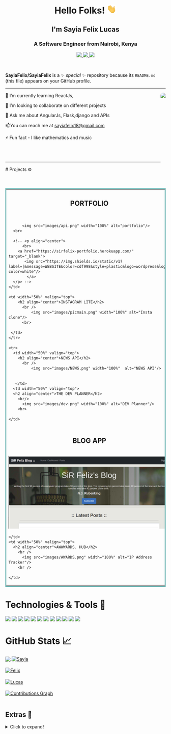 
<h1 align="center"> Hello Folks! <img src="https://github.com/SayiaFelix/SayiaFelix/blob/main/wave.gif?raw=true" width="30"></h1>
<h2 align="center">I'm Sayia Felix Lucas</h2>
<h3 align="center">A Software Engineer from Nairobi, Kenya</h3>

 
<p align="center">
  <a href="https://sirfelix-portfolio.herokuapp.com/" target="_blank">
    <img src="https://img.shields.io/static/v1?label=|&message=WEBSITE&color=ff&style=plastic&logo=realm&logo-color=white"/>
  </a>
  <a href="https://www.linkedin.com/in/sayiafelix/" target="_blank">
    <img src="https://img.shields.io/static/v1?label=|&message=LINKED-IN&color=cdf998&style=plastic&logo=linkedin&logo-color=white"/>
  </a>
  <a href="https://twitter.com/safu_jay" target="_blank">
    <img src="https://img.shields.io/static/v1?label=|&message=TWITTER&color=d18014&style=plastic&logo=twitter&logo-color=white"/>
  </a>
 <!-- <a href="resume.pdf" target="_blank" download="resume.pdf">
      <img src="https://img.shields.io/static/v1?label=|&message=RESUME&color=24555f&style=plastic&logo=react&logo-color=white"/>
  </a>-->
</p>

<br>

**SayiaFelix/SayiaFelix** is a ✨ _special_ ✨ repository because its `README.md` (this file) appears on your GitHub profile.

<hr>
<img style="border-radius:10px;" src="https://c.tenor.com/flflC6GFzO8AAAAd/sultan-alrefaei-programmer.gif" align="right" height="300">


🌱 I’m currently learning ReactJs,

👯 I’m looking to collaborate on different projects

<!--👨‍💻 All of my projects are available at [my website](https://sirfelix-portfolio.herokuapp.com/)-->

👀 Ask me about AngularJs, Flask,django and APIs

📫You can reach me at sayiafelix18@gmail.com

⚡ Fun fact  - I like mathematics and music

<br>
<br>
<hr>
# Projects ⚙️
<table bordercolor="#66b2b">
  <tr>
    <td width="50%" valign="top">
      <h2 align="center">PORTFOLIO</h2>
      <br>
       <!--<a href="https://sirfelix-portfolio.herokuapp.com/" target="_blank"> -->
       
          <img src="images/api.png" width="100%" alt="portfolio"/> 
      <br>
      
      <!-- <p align="center">
          <br>
        <a href="https://sirfelix-portfolio.herokuapp.com/" target="_blank"> 
           <img src="https://img.shields.io/static/v1?label=|&message=WEBSITE&color=cdf998&style=plastic&logo=wordpress&logo-color=white"/>
            </a>
      </p> -->
    </td>
    
    <td width="50%" valign="top">
        <h2 align="center">INSTAGRAM LITE</h2>
          <br />
              <img src="images/picmain.png" width="100%" alt="Insta clone"/>
          <br>
   
     </td>
    </tr>
    
    <tr>
      <td width="50%" valign="top">
        <h2 align="center">NEWS API</h2>
          <br />
              <img src="images/NEWS.png" width="100%"  alt="NEWS API"/>
    
      
       </td>
      <td width="50%" valign="top">
      <h2 align="center">THE DEV PLANNER</h2>
        <br/>
          <img src="images/dev.png" width="100%" alt="DEV Planner"/>
        <br>
  
    </td>
  </tr>
  <tr>
    <td width="50%" valign="top">
        <h2 align="center">BLOG APP</h2>
        <br />
            <img src="images/BLOG.png" width="100%" alt="BLOG APP"/>
        <br />

    </td>
    <td width="50%" valign="top">
      <h2 align="center">AWWWARDS. HUB</h2>
        <br />
          <img src="images/AWARDS.png" width="100%" alt="IP Address Tracker"/>
        <br />

    </td>
  </tr>
</table>


# Technologies & Tools 🔧
![](https://img.shields.io/badge/Code-HTML5-informational?style=flat&logo=html5&logoColor=white&color=brightgreen)
![](https://img.shields.io/badge/Code-CSS3-informational?style=flat&logo=css3&logoColor=white&color=brightgreen)
![](https://img.shields.io/badge/Code-JavaScript-informational?style=flat&logo=javascript&logoColor=white&color=brightgreen)
![](https://img.shields.io/badge/Code-Python-informational?style=flat&logo=python&logoColor=white&color=brightgreen)
![](https://img.shields.io/badge/Code-Angular-informational?style=flat&logo=python&logoColor=white&color=brightgreen)
![](https://img.shields.io/badge/Code-Flask-informational?style=flat&logo=python&logoColor=white&color=brightgreen)
![](https://img.shields.io/badge/Code-Django-informational?style=flat&logo=python&logoColor=white&color=brightgreen)
![](https://img.shields.io/badge/Code-Bootstrap-informational?style=flat&logo=bootstrap&logoColor=white&color=brightgreen)
![](https://img.shields.io/badge/Database-PostgressSQL-informational?style=flat&logo=mongodb&logoColor=white&color=brightgreen)
![](https://img.shields.io/badge/Tools-Git-informational?style=flat&logo=git&logoColor=white&color=brightgreen)
![](https://img.shields.io/badge/OS-Linux-informational?style=flat&logo=linux&logoColor=white&color=brightgreen)
![](https://img.shields.io/badge/Editor-VSCode-informational?style=flat&logo=visualstudiocode&logoColor=white&color=brightgreen)
<br>

# GitHub Stats 📈
<a href="https://github.com/SayiaFelix/Sir_Felix_Portfolio">
  <img align="center" src="https://github-readme-stats.vercel.app/api/top-langs/?username=SayiaFelix&hide=less&title_color=d13979&text_color=c9cacc&icon_color=2bbc8a&bg_color=1d1f21&langs_count=3" />
</a>

<a href="https://github.com/SayiaFelix/Instagram_lite">
  <img align="center" src="https://github-readme-stats.vercel.app/api?username=SayiaFelix&count_private=true&show_icons=true&theme=radical&hide_border=true&custom_title=Sayia%20Felix%27s%20Github%20Stats" alt="Sayia" />
</a>
<br><br>

<a href="https://github.com/SayiaFelix/The_Dev_Planner">
  <img align="center" src="https://github-profile-summary-cards.vercel.app/api/cards/profile-details?username=SayiaFelix&theme=radical&hide_border=true)](https://github.com/SayiaFelix" alt="Felix"/>
</a>
<br><br>

<a href="https://github.com/SayiaFelix/News_API">
  <img align="center" src="https://github-readme-streak-stats.herokuapp.com/?user=SayiaFelix&theme=dark" alt="Lucas"/>
</a>
<br><br>

<a href="https://github.com/SayiaFelix/SirFelix-gallery">
  <img align="center" src="https://activity-graph.herokuapp.com/graph?username=SayiaFelix&theme=react-dark&hide_border=true&custom_title=Contribution%20Graph" alt="Contributions Graph"/>
</a>
<br><br>



## Extras 📝
  <details>
  <summary>Click to expand!</summary>
  <br>
    <p>
<a href="https://github.com/SayiaFelix?tab=followers">
    <img src="https://img.shields.io/github/followers/SayiaFelix?label=Followers&logo=GitHub&style=for-the-badge" alt="GitHub Followers" />
  </a>
 
 </p>
 <br>
  <p>
  <img src="https://github-profile-trophy.vercel.app/?username=SayiaFelix&theme=onedark&column=3&margin-w=15&margin-h=15" />
  </p>
   <img src="https://metrics.lecoq.io/SayiaFelix?template=classic&activity=1&followup=1&languages=1&lines=1&people=1&activity.limit=5&activity.days=14&activity.filter=all&activity.visibility=all&activity.timestamps=false&languages.colors=github&languages.threshold=0%25&people.limit=28&people.size=28&people.types=followers%2C%20following&people.identicons=true&people.shuffle=true&config.timezone=Asia%2FCalcutta&config.twemoji=true" alt="Detailed Github Stats"/>  
  <br>

</details>

[1.1]: http://i.imgur.com/tXSoThF.png (twitter icon with padding)
[2.1]: http://i.imgur.com/0o48UoR.png (github icon with padding)

[1.2]: http://i.imgur.com/wWzX9uB.png (twitter icon without padding)
[2.2]: http://i.imgur.com/9I6NRUm.png (github icon without padding)

[1]: https://github.com/SayiaFelix
[2]: https://www.linkedin.com/in/sayiafelix/



   

